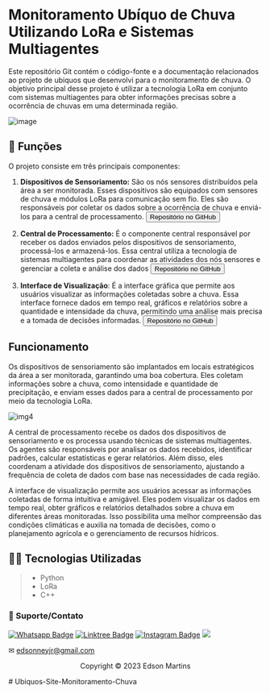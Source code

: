 #  Monitoramento Ubíquo de Chuva Utilizando LoRa e Sistemas Multiagentes

Este repositório Git  contém o código-fonte e a documentação relacionados ao projeto de ubiquos que desenvolvi para o monitoramento de chuva. O objetivo principal desse projeto é utilizar a tecnologia LoRa em conjunto com sistemas multiagentes para obter informações precisas sobre a ocorrência de chuvas em uma determinada região.

![image](https://github.com/Mrmichelerocha/ubi-web/assets/93664169/f311662f-97ed-4a79-b5dc-946dae63cb13)


## 🔧 Funções

O projeto consiste em três principais componentes:

1. **Dispositivos de Sensoriamento:** São os nós sensores distribuídos pela área a ser monitorada. Esses dispositivos são equipados com sensores de chuva e módulos LoRa para comunicação sem fio. Eles são responsáveis por coletar os dados sobre a ocorrência de chuva e enviá-los para a central de processamento. <a href="https://github.com/Edson-source/Lora_ESP32_Ubiquos" target="_blank"><button>Repositório no GitHub</button></a>

2. **Central de Processamento:** É o componente central responsável por receber os dados enviados pelos dispositivos de sensoriamento, processá-los e armazená-los. Essa central utiliza a tecnologia de sistemas multiagentes para coordenar as atividades dos nós sensores e gerenciar a coleta e análise dos dados <a href="https://github.com/Mrmichelerocha/agents-ubi-monitoramento-chuvas/" target="_blank"><button>Repositório no GitHub</button></a>


3. **Interface de Visualização**: É a interface gráfica que permite aos usuários visualizar as informações coletadas sobre a chuva. Essa interface fornece dados em tempo real, gráficos e relatórios sobre a quantidade e intensidade da chuva, permitindo uma análise mais precisa e a tomada de decisões informadas. <a href="https://github.com/Mrmichelerocha/site-ubi-monitoramento-chuvas" target="_blank"><button>Repositório no GitHub</button></a>

## Funcionamento

Os dispositivos de sensoriamento são implantados em locais estratégicos da área a ser monitorada, garantindo uma boa cobertura. Eles coletam informações sobre a chuva, como intensidade e quantidade de precipitação, e enviam esses dados para a central de processamento por meio da tecnologia LoRa.

![img4](https://github.com/Mrmichelerocha/ubi-agents/assets/93664169/28af2778-09ac-4c7d-9854-2043390bc5ff)



A central de processamento recebe os dados dos dispositivos de sensoriamento e os processa usando técnicas de sistemas multiagentes. Os agentes são responsáveis por analisar os dados recebidos, identificar padrões, calcular estatísticas e gerar relatórios. Além disso, eles coordenam a atividade dos dispositivos de sensoriamento, ajustando a frequência de coleta de dados com base nas necessidades de cada região.

A interface de visualização permite aos usuários acessar as informações coletadas de forma intuitiva e amigável. Eles podem visualizar os dados em tempo real, obter gráficos e relatórios detalhados sobre a chuva em diferentes áreas monitoradas. Isso possibilita uma melhor compreensão das condições climáticas e auxilia na tomada de decisões, como o planejamento agrícola e o gerenciamento de recursos hídricos.

## 👨‍💻 Tecnologias Utilizadas

> - Python
> - LoRa
> - C++



### 🤝 Suporte/Contato

[![Whatsapp Badge](https://img.shields.io/badge/WhatsApp-25D366?style=for-the-badge&logo=whatsapp&logoColor=white)](https://wa.me/554899377583)
[![Linktree Badge](https://img.shields.io/badge/linktree-39E09B?style=for-the-badge&logo=linktree&logoColor=white)](https://linktr.ee/edsonnmj)
[![Instagram Badge](https://img.shields.io/badge/Instagram-E4405F?style=for-the-badge&logo=instagram&logoColor=white)](https://www.instagram.com/edson_ney10/?hl=pt-br)
  <a href="https://www.linkedin.com/in/edson-martins-183395210/" target="_blank"><img src="https://img.shields.io/badge/-LinkedIn-%230077B5?style=for-the-badge&logo=linkedin&logoColor=white" target="_blank"></a>  

✉ edsonneyjr@gmail.com
<p align="center">Copyright © 2023 Edson Martins</p>
# Ubiquos-Site-Monitoramento-Chuva
